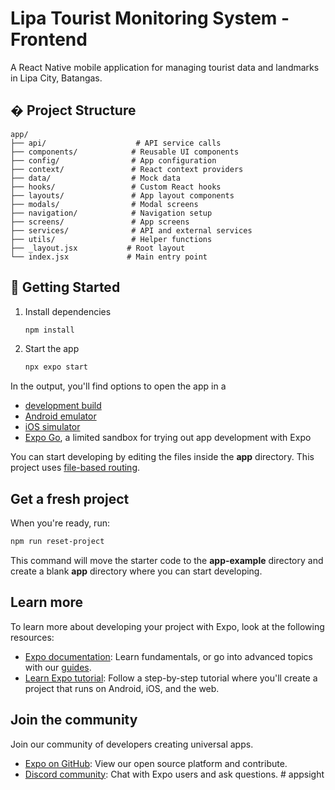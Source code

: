 # Lipa Tourist Monitoring System - Frontend

A React Native mobile application for managing tourist data and landmarks in Lipa City, Batangas.

## � Project Structure

```
app/
├── api/                    # API service calls
├── components/            # Reusable UI components  
├── config/                # App configuration
├── context/               # React context providers
├── data/                  # Mock data
├── hooks/                 # Custom React hooks
├── layouts/               # App layout components
├── modals/                # Modal screens
├── navigation/            # Navigation setup
├── screens/               # App screens
├── services/              # API and external services
├── utils/                 # Helper functions
├── _layout.jsx           # Root layout
└── index.jsx             # Main entry point
```

## 🚀 Getting Started

1. Install dependencies

   ```bash
   npm install
   ```

2. Start the app

   ```bash
   npx expo start
   ```

In the output, you'll find options to open the app in a

- [development build](https://docs.expo.dev/develop/development-builds/introduction/)
- [Android emulator](https://docs.expo.dev/workflow/android-studio-emulator/)
- [iOS simulator](https://docs.expo.dev/workflow/ios-simulator/)
- [Expo Go](https://expo.dev/go), a limited sandbox for trying out app development with Expo

You can start developing by editing the files inside the **app** directory. This project uses [file-based routing](https://docs.expo.dev/router/introduction).

## Get a fresh project

When you're ready, run:

```bash
npm run reset-project
```

This command will move the starter code to the **app-example** directory and create a blank **app** directory where you can start developing.

## Learn more

To learn more about developing your project with Expo, look at the following resources:

- [Expo documentation](https://docs.expo.dev/): Learn fundamentals, or go into advanced topics with our [guides](https://docs.expo.dev/guides).
- [Learn Expo tutorial](https://docs.expo.dev/tutorial/introduction/): Follow a step-by-step tutorial where you'll create a project that runs on Android, iOS, and the web.

## Join the community

Join our community of developers creating universal apps.

- [Expo on GitHub](https://github.com/expo/expo): View our open source platform and contribute.
- [Discord community](https://chat.expo.dev): Chat with Expo users and ask questions.
#   a p p s i g h t  
 